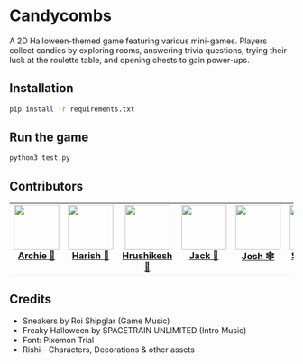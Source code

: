 # Candycombs
A 2D Halloween-themed game featuring various mini-games. Players collect candies by exploring rooms, answering trivia questions, trying their luck at the roulette table, and opening chests to gain power-ups.

## Installation

```sh
pip install -r requirements.txt
```

## Run the game

```sh
python3 test.py
```

## Contributors

<table>
  <tr align="center" valign="top">
    <td width="14.29%"><a href="https://github.com/archiekind"><img src="https://avatars.githubusercontent.com/archiekind" width="80" height="80"><br><b>Archie 🎃</b></a></td>
    <td width="14.29%"><a href="https://github.com/hrsh9486"><img src="https://avatars.githubusercontent.com/hrsh9486" width="80" height="80"><br><b>Harish 👻</b></a></td>
    <td width="14.29%"><a href="https://github.com/rsh-e"><img src="https://avatars.githubusercontent.com/rsh-e" width="80" height="80"><br><b>Hrushikesh 🧛</b></a></td>
    <td width="14.29%"><a href="https://github.com/jwdlb"><img src="https://avatars.githubusercontent.com/jwdlb" width="80" height="80"><br><b>Jack 🦇</b></a></td>
    <td width="14.29%"><a href="https://github.com/joshjkns"><img src="https://avatars.githubusercontent.com/joshjkns" width="80" height="80"><br><b>Josh 🕸️</b></a></td>
    <td width="14.29%"><a href="https://github.com/kshubham-108"><img src="https://avatars.githubusercontent.com/kshubham-108" width="80" height="80"><br><b>Shubham 🧙</b></a></td>
    <td width="14.29%"><a href="https://github.com/T0mLam"><img src="https://avatars.githubusercontent.com/T0mLam" width="80" height="80"><br><b>Tom 🎃</b></a></td>
  </tr>
</table>


## Credits
- Sneakers by Roi Shipglar (Game Music)
- Freaky Halloween by SPACETRAIN UNLIMITED (Intro Music) 
- Font: Pixemon Trial
- Rishi - Characters, Decorations & other assets

